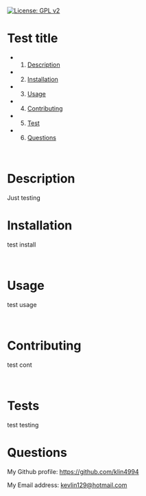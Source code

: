 [![License: GPL v2](https://img.shields.io/badge/License-GPL%20v2-blue.svg)](https://www.gnu.org/licenses/old-licenses/gpl-2.0.en.html)

<h1>Test title</h1>
<!-- Table of content -->

* 1. [Description](#Description)
* 2. [Installation](#Installation)
* 3. [Usage](#Usage)
* 4. [Contributing](#Contributing)
* 5. [Test](#Test)
* 6. [Questions](#Questions) 


<br>

<h1>Description</h1>
<p>Just testing</p>
<h1>Installation</h1>
<p>test install</p>
<br>
<h1>Usage</h1>
<p>test usage</p>
<br>
<h1>Contributing</h1>
<p>test cont</p>
<br>
<h1>Tests</h1>
<p>test testing
<br>
<h1>Questions</h1>
<p><span>My Github profile: </span><a href="https://github.com/klin4994" class="col-12">https://github.com/klin4994</a></p>
<p><span>My Email address: </span><a href = "mailto: kevlin129@hotmail.com">kevlin129@hotmail.com</a></p>
</p>
